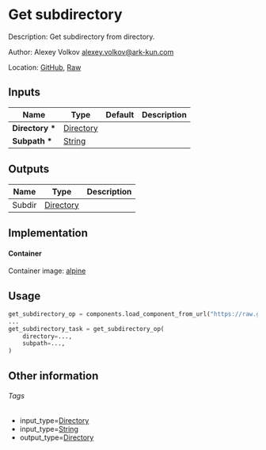 <!-- BEGIN_GENERATED_CONTENT -->
# Get subdirectory

Description: Get subdirectory from directory.

Author: Alexey Volkov <alexey.volkov@ark-kun.com>

Location: [GitHub](https://github.com/Ark-kun/pipeline_components/blob/master/components/filesystem/get_subdirectory/component.yaml), [Raw](https://raw.githubusercontent.com/Ark-kun/pipeline_components/master/components/filesystem/get_subdirectory/component.yaml)

## Inputs

|Name|Type|Default|Description|
|-|-|-|-|
|**Directory** **\***|[Directory]|||
|**Subpath** **\***|[String]|||

## Outputs

|Name|Type|Description|
|-|-|-|
|Subdir|[Directory]||

## Implementation

#### Container

Container image: [alpine](https://hub.docker.com/r/_/)

## Usage

```python
get_subdirectory_op = components.load_component_from_url("https://raw.githubusercontent.com/Ark-kun/pipeline_components/master/components/filesystem/get_subdirectory/component.yaml")
...
get_subdirectory_task = get_subdirectory_op(
    directory=...,
    subpath=...,
)
```

## Other information

###### Tags

* input_type=[Directory]
* input_type=[String]
* output_type=[Directory]

[Directory]: https://github.com/Ark-kun/pipeline_components/tree/master/types/Directory
[String]: https://github.com/Ark-kun/pipeline_components/tree/master/types/String
<!-- END_GENERATED_CONTENT -->
